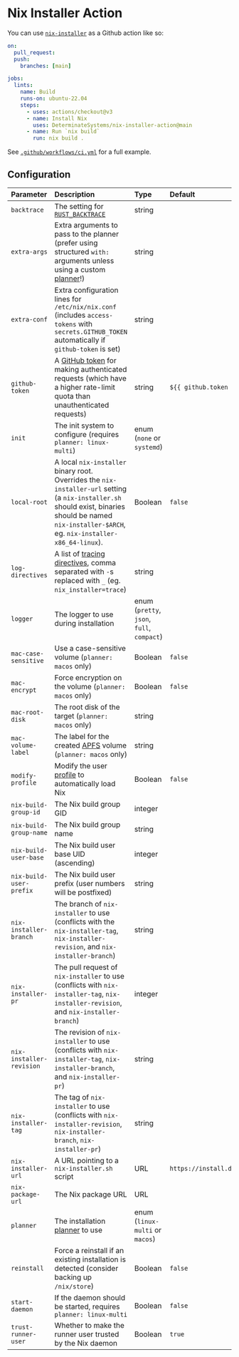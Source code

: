 # Nix Installer Action

You can use [`nix-installer`](https://github.com/DeterminateSystems/nix-installer) as a Github action like so:

```yaml
on:
  pull_request:
  push:
    branches: [main]

jobs:
  lints:
    name: Build
    runs-on: ubuntu-22.04
    steps:
      - uses: actions/checkout@v3
      - name: Install Nix
        uses: DeterminateSystems/nix-installer-action@main
      - name: Run `nix build`
        run: nix build .
```

See [`.github/workflows/ci.yml`](.github/workflows/ci.yml) for a full example.

## Configuration

| Parameter                | Description                                                                                                                                                                                           | Type                                       | Default                                   |
| :----------------------- | :---------------------------------------------------------------------------------------------------------------------------------------------------------------------------------------------------- | :----------------------------------------- | :---------------------------------------- |
| `backtrace`              | The setting for [`RUST_BACKTRACE`][backtrace]                                                                                                                                                         | string                                     |                                           |
| `extra-args`             | Extra arguments to pass to the planner (prefer using structured `with:` arguments unless using a custom [planner]!)                                                                                   | string                                     |                                           |
| `extra-conf`             | Extra configuration lines for `/etc/nix/nix.conf` (includes `access-tokens` with `secrets.GITHUB_TOKEN` automatically if `github-token` is set)                                                       | string                                     |                                           |
| `github-token`           | A [GitHub token] for making authenticated requests (which have a higher rate-limit quota than unauthenticated requests)                                                                               | string                                     | `${{ github.token }}`                     |
| `init`                   | The init system to configure (requires `planner: linux-multi`)                                                                                                                                        | enum (`none` or `systemd`)                 |                                           |
| `local-root`             | A local `nix-installer` binary root. Overrides the `nix-installer-url` setting (a `nix-installer.sh` should exist, binaries should be named `nix-installer-$ARCH`, eg. `nix-installer-x86_64-linux`). | Boolean                                    | `false`                                   |
| `log-directives`         | A list of [tracing directives], comma separated with `-`s replaced with `_` (eg. `nix_installer=trace`)                                                                                               | string                                     |                                           |
| `logger`                 | The logger to use during installation                                                                                                                                                                 | enum (`pretty`, `json`, `full`, `compact`) |                                           |
| `mac-case-sensitive`     | Use a case-sensitive volume (`planner: macos` only)                                                                                                                                                   | Boolean                                    | `false`                                   |
| `mac-encrypt`            | Force encryption on the volume (`planner: macos` only)                                                                                                                                                | Boolean                                    | `false`                                   |
| `mac-root-disk`          | The root disk of the target (`planner: macos` only)                                                                                                                                                   | string                                     |                                           |
| `mac-volume-label`       | The label for the created [APFS] volume (`planner: macos` only)                                                                                                                                       | string                                     |                                           |
| `modify-profile`         | Modify the user [profile] to automatically load Nix                                                                                                                                                   | Boolean                                    | `false`                                   |
| `nix-build-group-id`     | The Nix build group GID                                                                                                                                                                               | integer                                    |                                           |
| `nix-build-group-name`   | The Nix build group name                                                                                                                                                                              | string                                     |                                           |
| `nix-build-user-base`    | The Nix build user base UID (ascending)                                                                                                                                                               | integer                                    |                                           |
| `nix-build-user-prefix`  | The Nix build user prefix (user numbers will be postfixed)                                                                                                                                            | string                                     |                                           |
| `nix-installer-branch`   | The branch of `nix-installer` to use (conflicts with the `nix-installer-tag`, `nix-installer-revision`, and `nix-installer-branch`)                                                                   | string                                     |                                           |
| `nix-installer-pr`       | The pull request of `nix-installer` to use (conflicts with `nix-installer-tag`, `nix-installer-revision`, and `nix-installer-branch`)                                                                 | integer                                    |                                           |
| `nix-installer-revision` | The revision of `nix-installer` to use (conflicts with `nix-installer-tag`, `nix-installer-branch`, and `nix-installer-pr`)                                                                           | string                                     |                                           |
| `nix-installer-tag`      | The tag of `nix-installer` to use (conflicts with `nix-installer-revision`, `nix-installer-branch`, `nix-installer-pr`)                                                                               | string                                     |                                           |
| `nix-installer-url`      | A URL pointing to a `nix-installer.sh` script                                                                                                                                                         | URL                                        | `https://install.determinate.systems/nix` |
| `nix-package-url`        | The Nix package URL                                                                                                                                                                                   | URL                                        |                                           |
| `planner`                | The installation [planner] to use                                                                                                                                                                     | enum (`linux-multi` or `macos`)            |                                           |
| `reinstall`              | Force a reinstall if an existing installation is detected (consider backing up `/nix/store`)                                                                                                          | Boolean                                    | `false`                                   |
| `start-daemon`           | If the daemon should be started, requires `planner: linux-multi`                                                                                                                                      | Boolean                                    | `false`                                   |
| `trust-runner-user`      | Whether to make the runner user trusted by the Nix daemon                                                                                                                                             | Boolean                                    | `true`                                    |

[apfs]: https://en.wikipedia.org/wiki/Apple_File_System
[backtrace]: https://doc.rust-lang.org/std/backtrace/index.html#environment-variables
[github token]: https://docs.github.com/en/actions/security-guides/automatic-token-authentication
[planner]: https://github.com/determinateSystems/nix-installer#usage
[profile]: https://nixos.org/manual/nix/stable/package-management/profiles
[tracing directives]: https://docs.rs/tracing-subscriber/latest/tracing_subscriber/filter/struct.EnvFilter.html#directives
